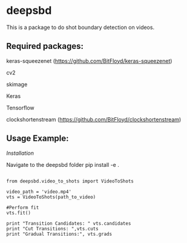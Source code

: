 # deepsbd
This is a package to do shot boundary detection on videos. 

Required packages:
------------------
keras-squeezenet (https://github.com/BitFloyd/keras-squeezenet)

cv2

skimage

Keras

Tensorflow

clockshortenstream (https://github.com/BitFloyd/clockshortenstream)

Usage Example:
------------------

*Installation*

Navigate to the deepsbd folder
pip install -e .

```

from deepsbd.video_to_shots import VideoToShots

video_path = 'video.mp4'
vts = VideoToShots(path_to_video)

#Perform fit
vts.fit()

print "Transition Candidates: " vts.candidates
print "Cut Transitions: ",vts.cuts
print "Gradual Transitions:", vts.grads

```
